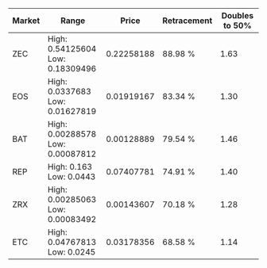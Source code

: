 | Market | Range | Price| Retracement | Doubles to 50% |
| --- | --- | --- | --- | --- |
| ZEC | High: 0.54125604<br />Low: 0.18309496 | 0.22258188 | 88.98 % | 1.63 |
| EOS | High: 0.0337683<br />Low: 0.01627819 | 0.01919167 | 83.34 % | 1.30 |
| BAT | High: 0.00288578<br />Low: 0.00087812 | 0.00128889 | 79.54 % | 1.46 |
| REP | High: 0.163<br />Low: 0.0443 | 0.07407781 | 74.91 % | 1.40 |
| ZRX | High: 0.00285063<br />Low: 0.00083492 | 0.00143607 | 70.18 % | 1.28 |
| ETC | High: 0.04767813<br />Low: 0.0245 | 0.03178356 | 68.58 % | 1.14 |
